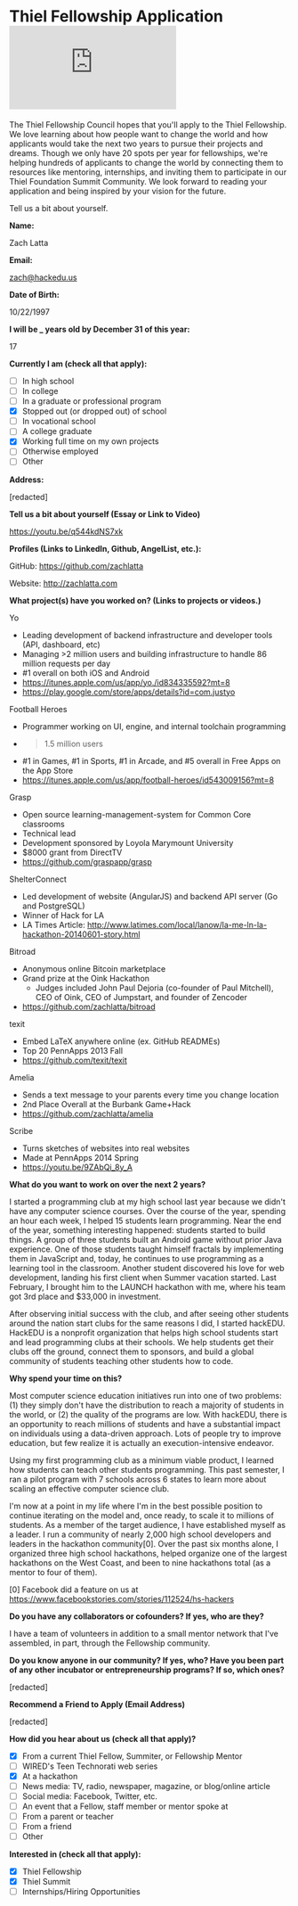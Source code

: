 # Thiel Fellowship Application ![Analytics](https://ga-beacon.appspot.com/UA-34529482-6/thiel_fellowship_2014/2014.md?pixel)

The Thiel Fellowship Council hopes that you'll apply to the Thiel Fellowship.
We love learning about how people want to change the world and how applicants
would take the next two years to pursue their projects and dreams. Though we
only have 20 spots per year for fellowships, we're helping hundreds of
applicants to change the world by connecting them to resources like mentoring,
internships, and inviting them to participate in our Thiel Foundation Summit
Community. We look forward to reading your application and being inspired by
your vision for the future.

Tell us a bit about yourself.

**Name:**

Zach Latta

**Email:**

zach@hackedu.us

**Date of Birth:**

10/22/1997

**I will be _ years old by December 31 of this year:**

17

**Currently I am (check all that apply):**

- [ ] In high school
- [ ] In college
- [ ] In a graduate or professional program
- [x] Stopped out (or dropped out) of school
- [ ] In vocational school
- [ ] A college graduate
- [x] Working full time on my own projects
- [ ] Otherwise employed
- [ ] Other

**Address:**

[redacted]

**Tell us a bit about yourself (Essay or Link to Video)**

https://youtu.be/q544kdNS7xk

**Profiles (Links to LinkedIn, Github, AngelList, etc.):**

GitHub: https://github.com/zachlatta

Website: http://zachlatta.com

**What project(s) have you worked on? (Links to projects or videos.)**

Yo

- Leading development of backend infrastructure and developer tools (API,
  dashboard, etc)
- Managing >2 million users and building infrastructure to handle 86 million
  requests per day
- #1 overall on both iOS and Android
- https://itunes.apple.com/us/app/yo./id834335592?mt=8
- https://play.google.com/store/apps/details?id=com.justyo

Football Heroes

- Programmer working on UI, engine, and internal toolchain programming
- >1.5 million users
- #1 in Games, #1 in Sports, #1 in Arcade, and #5 overall in Free Apps on the
  App Store
- https://itunes.apple.com/us/app/football-heroes/id543009156?mt=8

Grasp

- Open source learning-management-system for Common Core classrooms
- Technical lead
- Development sponsored by Loyola Marymount University
- $8000 grant from DirectTV
- https://github.com/graspapp/grasp

ShelterConnect

- Led development of website (AngularJS) and backend API server (Go and
  PostgreSQL)
- Winner of Hack for LA
- LA Times Article: http://www.latimes.com/local/lanow/la-me-ln-la-hackathon-20140601-story.html

Bitroad

- Anonymous online Bitcoin marketplace
- Grand prize at the Oink Hackathon
  - Judges included John Paul Dejoria (co-founder of Paul Mitchell), CEO of
    Oink, CEO of Jumpstart, and founder of Zencoder
- https://github.com/zachlatta/bitroad

texit

- Embed LaTeX anywhere online (ex. GitHub READMEs)
- Top 20 PennApps 2013 Fall
- https://github.com/texit/texit

Amelia

- Sends a text message to your parents every time you change location
- 2nd Place Overall at the Burbank Game+Hack
- https://github.com/zachlatta/amelia

Scribe

- Turns sketches of websites into real websites
- Made at PennApps 2014 Spring
- https://youtu.be/9ZAbQi_8y_A

**What do you want to work on over the next 2 years?**

I started a programming club at my high school last year because we didn't have
any computer science courses. Over the course of the year, spending an hour
each week, I helped 15 students learn programming. Near the end of the year,
something interesting happened: students started to build things. A group of
three students built an Android game without prior Java experience. One of
those students taught himself fractals by implementing them in JavaScript and,
today, he continues to use programming as a learning tool in the classroom.
Another student discovered his love for web development, landing his first
client when Summer vacation started. Last February, I brought him to the LAUNCH
hackathon with me, where his team got 3rd place and $33,000 in investment.

After observing initial success with the club, and after seeing other students
around the nation start clubs for the same reasons I did, I started hackEDU.
HackEDU is a nonprofit organization that helps high school students start and
lead programming clubs at their schools. We help students get their clubs off
the ground, connect them to sponsors, and build a global community of students
teaching other students how to code.

**Why spend your time on this?**

Most computer science education initiatives run into one of two problems: (1)
they simply don't have the distribution to reach a majority of students in the
world, or (2) the quality of the programs are low. With hackEDU, there is an
opportunity to reach millions of students and have a substantial impact on
individuals using a data-driven approach. Lots of people try to improve
education, but few realize it is actually an execution-intensive endeavor. 

Using my first programming club as a minimum viable product, I learned how
students can teach other students programming. This past semester, I ran a
pilot program with 7 schools across 6 states to learn more about scaling an
effective computer science club.

I'm now at a point in my life where I'm in the best possible position to
continue iterating on the model and, once ready, to scale it to millions of
students.  As a member of the target audience, I have established myself as a
leader. I run a community of nearly 2,000 high school developers and leaders in
the hackathon community[0]. Over the past six months alone, I organized three
high school hackathons, helped organize one of the largest hackathons on the
West Coast, and been to nine hackathons total (as a mentor to four of them).

[0] Facebook did a feature on us at https://www.facebookstories.com/stories/112524/hs-hackers

**Do you have any collaborators or cofounders? If yes, who are they?**

I have a team of volunteers in addition to a small mentor network that I've
assembled, in part, through the Fellowship community.

**Do you know anyone in our community? If yes, who? Have you been part of any
other incubator or entrepreneurship programs? If so, which ones?**

[redacted]

**Recommend a Friend to Apply (Email Address)**

[redacted]

**How did you hear about us (check all that apply)?**

- [x] From a current Thiel Fellow, Summiter, or Fellowship Mentor
- [ ] WIRED's Teen Technorati web series
- [x] At a hackathon
- [ ] News media: TV, radio, newspaper, magazine, or blog/online article
- [ ] Social media: Facebook, Twitter, etc.
- [ ] An event that a Fellow, staff member or mentor spoke at
- [ ] From a parent or teacher
- [ ] From a friend
- [ ] Other

**Interested in (check all that apply):**

- [x] Thiel Fellowship
- [x] Thiel Summit
- [ ] Internships/Hiring Opportunities
